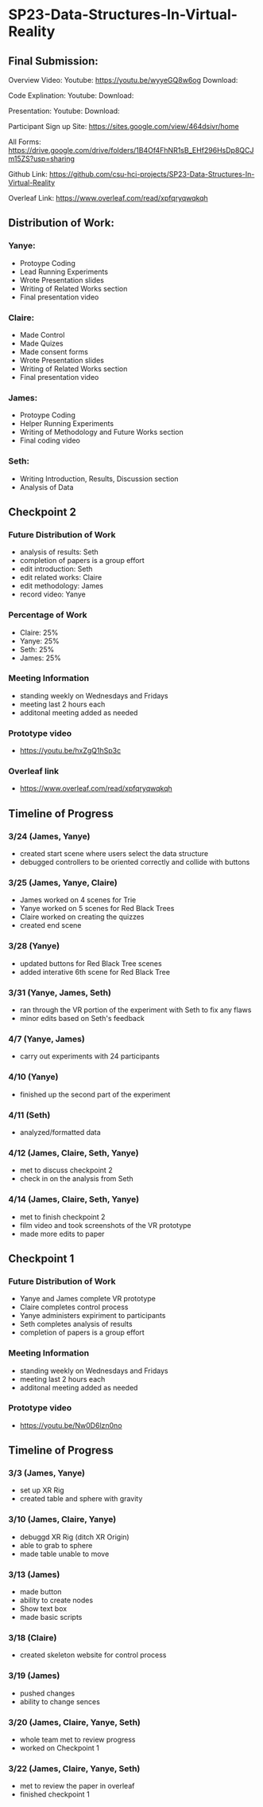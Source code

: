 # SP23-Data-Structures-In-Virtual-Reality

## Final Submission:

Overview Video: 
Youtube: https://youtu.be/wyyeGQ8w6og
Download:

Code Explination:
Youtube:
Download:

Presentation:
Youtube:
Download:

Participant Sign up Site: https://sites.google.com/view/464dsivr/home

All Forms: https://drive.google.com/drive/folders/1B4Of4FhNR1sB_EHf296HsDp8QCJm15ZS?usp=sharing

Github Link: https://github.com/csu-hci-projects/SP23-Data-Structures-In-Virtual-Reality

Overleaf Link: https://www.overleaf.com/read/xpfqryqwqkqh

## Distribution of Work:

### Yanye:
* Protoype Coding 
* Lead Running Experiments
* Wrote Presentation slides
* Writing of Related Works section
* Final presentation video

### Claire: 
* Made Control 
* Made Quizes
* Made consent forms 
* Wrote Presentation slides
* Writing of Related Works section
* Final presentation video


### James:
* Protoype Coding 
* Helper Running Experiments 
* Writing of Methodology and Future Works section
* Final coding video


### Seth:
* Writing Introduction, Results, Discussion section
* Analysis of Data


## Checkpoint 2

### Future Distribution of Work
* analysis of results: Seth
* completion of papers is a group effort
* edit introduction: Seth
* edit related works: Claire
* edit methodology: James
* record video: Yanye

### Percentage of Work
* Claire: 25%
* Yanye: 25%
* Seth: 25%
* James: 25%
 
### Meeting Information
* standing weekly on Wednesdays and Fridays
* meeting last 2 hours each
* additonal meeting added as needed

### Prototype video
* https://youtu.be/hxZgQ1hSp3c

### Overleaf link
* https://www.overleaf.com/read/xpfqryqwqkqh

## Timeline of Progress

### 3/24 (James, Yanye)
* created start scene where users select the data structure
* debugged controllers to be oriented correctly and collide with buttons

### 3/25 (James, Yanye, Claire)
* James worked on 4 scenes for Trie
* Yanye worked on 5 scenes for Red Black Trees
* Claire worked on creating the quizzes
* created end scene

### 3/28 (Yanye)
* updated buttons for Red Black Tree scenes
* added interative 6th scene for Red Black Tree

### 3/31 (Yanye, James, Seth)
* ran through the VR portion of the experiment with Seth to fix any flaws
* minor edits based on Seth's feedback

### 4/7 (Yanye, James)
* carry out experiments with 24 participants

### 4/10 (Yanye)
* finished up the second part of the experiment

### 4/11 (Seth)
* analyzed/formatted data 

### 4/12 (James, Claire, Seth, Yanye)
* met to discuss checkpoint 2
* check in on the analysis from Seth

### 4/14 (James, Claire, Seth, Yanye)
* met to finish checkpoint 2
* film video and took screenshots of the VR prototype
* made more edits to paper

## Checkpoint 1

### Future Distribution of Work
* Yanye and James complete VR prototype
* Claire completes control process
* Yanye administers expiriment to participants
* Seth completes analysis of results
* completion of papers is a group effort
 
### Meeting Information
* standing weekly on Wednesdays and Fridays
* meeting last 2 hours each
* additonal meeting added as needed

### Prototype video
* https://youtu.be/Nw0D6lzn0no

## Timeline of Progress

### 3/3 (James, Yanye)
* set up XR Rig
* created table and sphere with gravity

### 3/10 (James, Claire, Yanye)
* debuggd XR Rig (ditch XR Origin)
* able to grab to sphere 
* made table unable to move

### 3/13 (James)
* made button
* ability to create nodes
* Show text box
* made basic scripts

### 3/18 (Claire)
* created skeleton website for control process

### 3/19 (James)
* pushed changes
* ability to change sences 

### 3/20 (James, Claire, Yanye, Seth)
* whole team met to review progress
* worked on Checkpoint 1

### 3/22 (James, Claire, Yanye, Seth)
* met to review the paper in overleaf
* finished checkpoint 1

